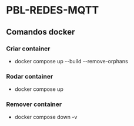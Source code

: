 # PBL-REDES-MQTT

## Comandos docker

### Criar container
- docker compose up --build --remove-orphans

### Rodar container 
- docker compose up

### Remover container
- docker compose down -v